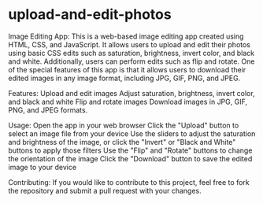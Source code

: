 # upload-and-edit-photos

Image Editing App:
This is a web-based image editing app created using HTML, CSS, and JavaScript. It allows users to upload and edit their photos using basic CSS edits such as saturation, brightness, invert color, and black and white. Additionally, users can perform edits such as flip and rotate. One of the special features of this app is that it allows users to download their edited images in any image format, including JPG, GIF, PNG, and JPEG.

Features:
Upload and edit images
Adjust saturation, brightness, invert color, and black and white
Flip and rotate images
Download images in JPG, GIF, PNG, and JPEG formats.

Usage:
Open the app in your web browser
Click the "Upload" button to select an image file from your device
Use the sliders to adjust the saturation and brightness of the image, or click the "Invert" or "Black and White" buttons to apply those filters
Use the "Flip" and "Rotate" buttons to change the orientation of the image
Click the "Download" button to save the edited image to your device

Contributing:
If you would like to contribute to this project, feel free to fork the repository and submit a pull request with your changes.
